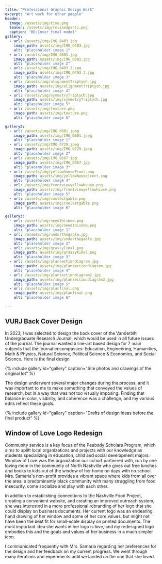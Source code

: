 ```yaml
---
title: "Professional Graphic Design Work"
excerpt: "Art work for other people"
header:
  image: /assets/img/time.png
  teaser: /assets/img/revisedparti.png
  caption: "RE:Cover final model"
gallery:
  - url: /assets/img/IMG_0483.jpg
    image_path: assets/img/IMG_0483.jpg
    alt: "placeholder image 1"
  - url: /assets/img/IMG_0501.jpg
    image_path: assets/img/IMG_0501.jpg
    alt: "placeholder image 2"
  - url: /assets/img/IMG_0493 2.jpg
    image_path: assets/img/IMG_0493 2.jpg
    alt: "placeholder image 3"
  - url: /assets/img/alignmentTriptych.jpg
    image_path: assets/img/alignmentTriptych.jpg
    alt: "placeholder image 4"
  - url: /assets/img/symmetryTriptych.jpg
    image_path: assets/img/symmetryTriptych.jpg
    alt: "placeholder image 5"
  - url: /assets/img/texture.png
    image_path: assets/img/texture.png
    alt: "placeholder image 6"

gallery2:
  - url: /assets/img/IMG_0581.jpeg
    image_path: assets/img/IMG_0581.jpeg
    alt: "placeholder image 1"
  - url: /assets/img/IMG_0729.jpeg
    image_path: assets/img/IMG_0729.jpeg
    alt: "placeholder image 2"
  - url: /assets/img/IMG_0567.jpg
    image_path: assets/img/IMG_0567.jpg
    alt: "placeholder image 3"
  - url: /assets/img/yellowhouseFront.png
    image_path: assets/img/yellowhouseFront.png
    alt: "placeholder image 4"
  - url: /assets/img/frontviewyellowhouse.png
    image_path: assets/img/frontviewyellowhouse.png
    alt: "placeholder image 5"
  - url: /assets/img/coolestgable.png
    image_path: assets/img/coolestgable.png
    alt: "placeholder image 6"

gallery3:
  - url: /assets/img/needthisnow.png
    image_path: assets/img/needthisnow.png
    alt: "placeholder image 1"
  - url: /assets/img/underthegable.jpg
    image_path: assets/img/underthegable.jpg
    alt: "placeholder image 2"
  - url: /assets/img/grassyFinal.png
    image_path: assets/img/grassyFinal.png
    alt: "placeholder image 3"
  - url: /assets/img/plansectiondiagram.jpg
    image_path: assets/img/plansectiondiagram.jpg
    alt: "placeholder image 4"
  - url: /assets/img/plansectiondiagram2.jpg
    image_path: assets/img/plansectiondiagram2.jpg
    alt: "placeholder image 5"
  - url: /assets/img/planfinal.png
    image_path: assets/img/planfinal.png
    alt: "placeholder image 6"

---
```


## VURJ Back Cover Design

In 2023, I was selected to design the back cover of the Vanderbilt Undergraduate Research Journal, which would be used in all future issues of the journal. The journal wanted a line-art based design for 7 main subjects that the journal encompasses: Education, Engineering, Humanities, Math & Physics, Natural Science, Political Science & Economics, and Social Science. Here is the final design

{% include gallery id="gallery" caption="Site photos and drawings of the original lot" %}

The design underwent several major changes during the process, and it was important to me to make something that conveyed the values of research, but in a way that was not too visually imposing. Finding that balance in color, visibility, and coherence was a challenge, and my various edits reflect these goals.

{% include gallery id="gallery" caption="Drafts of design ideas before the final product" %}


## Window of Love Logo Redesign

Community service is a key focus of the Peabody Scholars Program, which aims to uplift local organizations and projects with our knowledge as students specializing in education, child and social development majors. Window of Love was the organization our cohort partnered with, run by one loving mom in the community of North Nashville who gives out free lunches and books to kids out of the window of her home on days with no school. Mrs. Samaria's non-profit provides a vibrant space where kids from all over the area, a predominantly black community with many struggling from food insecurity, come socialize and play with each other. 

In addition to establishing connections to the Nashville Food Project, creating a convenient website, and creating an improved outreach system, she was interested in a more professional rebranding of her logo that she could display on business documents. Her current logo was an endearing hand drawing of her window and some of her core values, but might not have been the best fit for small-scale display on printed documents. The most important idea she wants in her logo is love, and my redesigned logo embodies this and the goals and values of her business in a much simpler icon.

I communicated frequently with Mrs. Samaria regarding her preferences for the design and her feedback on my current progress. We went through many iterations and experiments until we landed on the one that she loved.

